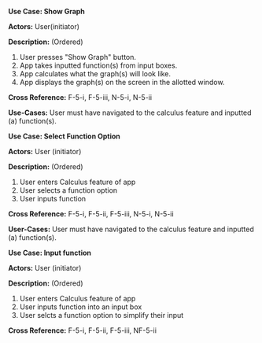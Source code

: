**Use Case: Show Graph**

**Actors:** User(initiator)

**Description:** (Ordered)
  1. User presses "Show Graph" button.
  2. App takes inputted function(s) from input boxes.
  3. App calculates what the graph(s) will look like.
  4. App displays the graph(s) on the screen in the allotted window.
  
**Cross Reference:** F-5-i, F-5-iii, N-5-i, N-5-ii
  
**Use-Cases:** User must have navigated to the calculus feature and inputted (a) function(s).


**Use Case: Select Function Option**

**Actors:** User (initiator)

**Description:** (Ordered)
  1. User enters Calculus feature of app
  2. User selects a function option
  3. User inputs function
  
**Cross Reference:** F-5-i, F-5-ii, F-5-iii, N-5-i, N-5-ii

**User-Cases:** User must have navigated to the calculus feature and inputted (a) function(s).

**Use Case: Input function**

**Actors:** User (initiator)

**Description:** (Ordered)
  1.  User enters Calculus feature of app
  2.  User inputs function into an input box
  3.  User selcts a function option to simplify their input
  
**Cross Reference:** F-5-i, F-5-ii, F-5-iii, NF-5-ii
